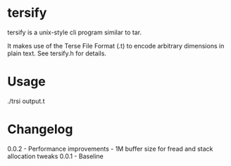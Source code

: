 # tersify
tersify is a unix-style cli program similar to tar.

It makes use of the Terse File Format (.t) to encode arbitrary dimensions in plain text.
See tersify.h for details.

# Usage
./trsi output.t <files>

# Changelog
0.0.2 - Performance improvements - 1M buffer size for fread and stack allocation tweaks
0.0.1 - Baseline

